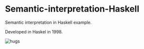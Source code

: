 # Semantic-interpretation-Haskell
Semantic interpretation in Haskell example.

Developed in Haskel in 1998.

![hugs](https://github.com/rjpg/Semantic-interpretation-haskell/assets/22857941/56070ebe-3bc9-4ee8-8da9-0aaea0e54cf1)
